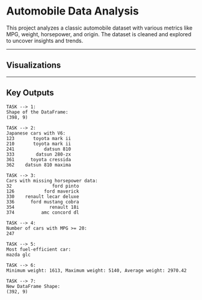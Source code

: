 # Automobile Data Analysis

This project analyzes a classic automobile dataset with various metrics like MPG, weight, horsepower, and origin. The dataset is cleaned and explored to uncover insights and trends.

---

## Visualizations

---

## Key Outputs

```text
TASK --> 1:
Shape of the DataFrame:
(398, 9)

TASK --> 2:
Japanese cars with V6:
123       toyota mark ii
210       toyota mark ii
241           datsun 810
333        datsun 280-zx
361      toyota cressida
362    datsun 810 maxima

TASK --> 3:
Cars with missing horsepower data:
32               ford pinto
126           ford maverick
330    renault lecar deluxe
336      ford mustang cobra
354             renault 18i
374          amc concord dl

TASK --> 4:
Number of cars with MPG >= 20:
247

TASK --> 5:
Most fuel-efficient car:
mazda glc

TASK --> 6:
Minimum weight: 1613, Maximum weight: 5140, Average weight: 2970.42

TASK --> 7:
New DataFrame Shape:
(392, 9)

